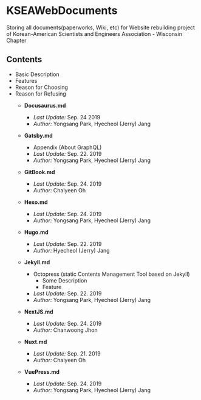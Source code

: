 # KSEAWebDocuments
Storing all documents(paperworks, Wiki, etc) for Website rebuilding project of Korean-American Scientists and Engineers Association - Wisconsin Chapter

## Contents
- Basic Description
- Features
- Reason for Choosing
- Reason for Refusing
  - **Docusaurus.md**
    + *Last Update:* Sep. 24 2019
    + *Author:* Yongsang Park, Hyecheol (Jerry) Jang

  - **Gatsby.md**
    +  Appendix (About GraphQL)
    + *Last Update:* Sep. 22. 2019
    + *Author:* Yongsang Park, Hyecheol (Jerry) Jang

  - **GitBook.md**
    + *Last Update:* Sep. 24. 2019
    + *Author:* Chaiyeen Oh

  - **Hexo.md**
    + *Last Update:* Sep. 24. 2019
    + *Author:* Yongsang Park, Hyecheol (Jerry) Jang

  - **Hugo.md**
    + *Last Update:* Sep. 22. 2019
    + *Author:* Hyecheol (Jerry) Jang

  - **Jekyll.md**
    + Octopress (static Contents Management Tool based on Jekyll)
      * Some Description
      * Feature
    + *Last Update:* Sep. 22. 2019
    + *Author:* Yongsang Park, Hyecheol (Jerry) Jang

  - **NextJS.md**
    + *Last Update:* Sep. 24. 2019
    + *Author:* Chanwoong Jhon

  - **Nuxt.md**
    + *Last Update:* Sep. 21. 2019
    + *Author:* Chaiyeen Oh

  - **VuePress.md**
    - *Last Update:* Sep. 24. 2019
    - *Author:* Yongsang Park, Hyecheol (Jerry) Jang
